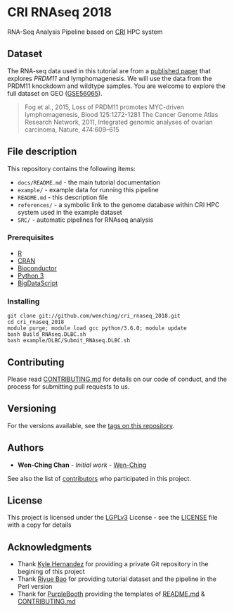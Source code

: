 # CRI RNAseq 2018

RNA-Seq Analysis Pipeline based on [CRI](http://cri.uchicago.edu/) HPC system

## Dataset

The RNA-seq data used in this tutorial are from a [published paper](https://www.ncbi.nlm.nih.gov/pubmed/25499759) that explores *PRDM11* and lymphomagenesis.
We will use the data from the PRDM11 knockdown and wildtype samples. You are welcome to explore the full dataset on GEO ([GSE56065](https://www.ncbi.nlm.nih.gov/geo/query/acc.cgi?acc=GSE56065)).

>
> Fog et al., 2015, Loss of PRDM11 promotes MYC-driven lymphomagenesis, Blood 125:1272-1281
> The Cancer Genome Atlas Research Network, 2011, Integrated genomic analyses of ovarian carcinoma, Nature, 474:609–615
>

## File description

This repository contains the following items:
- ```docs/README.md``` - the main tutorial documentation
- ```example/``` - example data for running this pipeline
- ```README.md``` - this description file
- ```references/``` - a symbolic link to the genome database within CRI HPC system used in the example dataset
- ```SRC/``` - automatic pipelines for RNAseq analysis

### Prerequisites

* [R](https://www.r-project.org/)
* [CRAN](https://cran.r-project.org/)
* [Bioconductor](https://www.bioconductor.org/)
* [Python 3](https://www.python.org/download/releases/3.0/)
* [BigDataScript](https://pcingola.github.io/BigDataScript/)

### Installing

```
git clone git://github.com/wenching/cri_rnaseq_2018.git
cd cri_rnaseq_2018
module purge; module load gcc python/3.6.0; module update
bash Build_RNAseq.DLBC.sh
bash example/DLBC/Submit_RNAseq.DLBC.sh
```

## Contributing

Please read [CONTRIBUTING.md](https://github.com/wenching/cri_rnaseq_2018/blob/master/CONTRIBUTING.md) for details on our code of conduct, and the process for submitting pull requests to us.

## Versioning

For the versions available, see the [tags on this repository](https://github.com/wenching/cri_rnaseq_2018/tags).

## Authors

* **Wen-Ching Chan** - *Initial work* - [Wen-Ching](https://github.com/wenching)

See also the list of [contributors](https://github.com/wenching/cri_rnaseq_2018/graphs/contributors) who participated in this project.

## License

This project is licensed under the [LGPLv3](https://www.gnu.org/licenses/lgpl-3.0.en.html) License - see the [LICENSE](LICENSE) file with a copy for details

## Acknowledgments

* Thank [Kyle Hernandez](https://github.com/kmhernan) for providing a private Git repository in the begining of this project
* Thank [Riyue Bao](https://github.com/riyuebao) for providing tutorial dataset and the pipeline in the Perl version
* Thank for [PurpleBooth](https://gist.github.com/PurpleBooth) providing the templates of [README.md](https://gist.github.com/PurpleBooth/109311bb0361f32d87a2) & [CONTRIBUTING.md](https://gist.github.com/PurpleBooth/b24679402957c63ec426)


